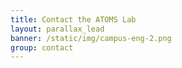 ```yaml
---
title: Contact the ATOMS Lab
layout: parallax_lead
banner: /static/img/campus-eng-2.png
group: contact
---
```


